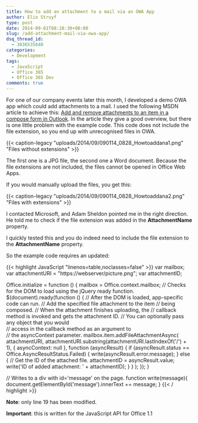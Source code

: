 ```yaml
---
title: How to add an attachment to a mail via an OWA App
author: Elio Struyf
type: post
date: 2014-09-01T08:28:30+00:00
slug: /add-attachment-mail-via-owa-app/
dsq_thread_id:
  - 3836535640
categories:
  - Development
tags:
  - JavaScript
  - Office 365
  - Office 365 Dev
comments: true
---
```


For one of our company events later this month, I developed a demo OWA app which could add attachments to a mail. I used the following MSDN article to achieve this: [Add and remove attachments to an item in a compose form in Outlook](http://msdn.microsoft.com/en-us/library/office/dn568061(v=office.15).aspx). In the article they give a good overview, but there is one little problem with the example code. This code does not include the file extension, so you end up with unrecognised files in OWA.

{{< caption-legacy "uploads/2014/09/090114_0828_Howtoaddana1.png" "Files without extensions" >}}

The first one is a JPG file, the second one a Word document. Because the file extensions are not included, the files cannot be opened in Office Web Apps.

If you would manually upload the files, you get this:

{{< caption-legacy "uploads/2014/09/090114_0828_Howtoaddana2.png" "Files with extensions" >}}

I contacted Microsoft, and Adam Sheldon pointed me in the right direction. He told me to check if the file extension was added in the **AttachmentName** property.

I quickly tested this and you do indeed need to include the file extension to the **AttachmentName** property.

So the example code requires an updated:

{{< highlight JavaScript "linenos=table,noclasses=false" >}}
var mailbox;
var attachmentURI = "https://webserver/picture.png";
var attachmentID;

Office.initialize = function () {
  mailbox = Office.context.mailbox;
  // Checks for the DOM to load using the jQuery ready function.
  $(document).ready(function () {
    // After the DOM is loaded, app-specific code can run.
    // Add the specified file attachment to the item
    // being composed.
    // When the attachment finishes uploading, the
    // callback method is invoked and gets the attachment ID. 
    // You can optionally pass any object that you would  
    // access in the callback method as an argument to  
    // the asyncContext parameter.
    mailbox.item.addFileAttachmentAsync(
      attachmentURI,
      attachmentURI.substring(attachmentURI.lastIndexOf('/') + 1),
      { asyncContext: null },
      function (asyncResult) {
        if (asyncResult.status == Office.AsyncResultStatus.Failed) {
          write(asyncResult.error.message);
        } else {
          // Get the ID of the attached file.
          attachmentID = asyncResult.value;
          write('ID of added attachment: ' + attachmentID);
        }
      }
    );
  });
}
  
// Writes to a div with id='message' on the page.
function write(message){
  document.getElementById('message').innerText += message; 
}
{{< / highlight >}}

**Note**: only line 19 has been modified.

**Important**: this is written for the JavaScript API for Office 1.1